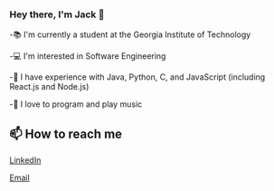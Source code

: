 ### Hey there, I'm Jack 👋

-📚 I'm currently a student at the Georgia Institute of Technology

-💻 I'm interested in Software Engineering

-🔭 I have experience with Java, Python, C, and JavaScript (including React.js and Node.js)

-🎸 I love to program and play music


## 📫 How to reach me
[LinkedIn](https://www.linkedin.com/in/jackdimarco/)

[Email](jdimarcodev@gmail.com)
